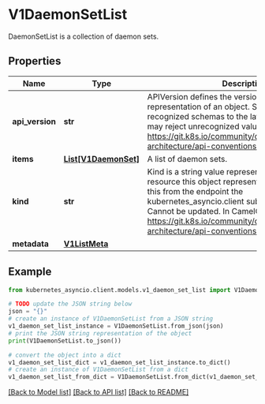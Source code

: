 # V1DaemonSetList

DaemonSetList is a collection of daemon sets.

## Properties

Name | Type | Description | Notes
------------ | ------------- | ------------- | -------------
**api_version** | **str** | APIVersion defines the versioned schema of this representation of an object. Servers should convert recognized schemas to the latest internal value, and may reject unrecognized values. More info: https://git.k8s.io/community/contributors/devel/sig-architecture/api-conventions.md#resources | [optional] 
**items** | [**List[V1DaemonSet]**](V1DaemonSet.md) | A list of daemon sets. | 
**kind** | **str** | Kind is a string value representing the REST resource this object represents. Servers may infer this from the endpoint the kubernetes_asyncio.client submits requests to. Cannot be updated. In CamelCase. More info: https://git.k8s.io/community/contributors/devel/sig-architecture/api-conventions.md#types-kinds | [optional] 
**metadata** | [**V1ListMeta**](V1ListMeta.md) |  | [optional] 

## Example

```python
from kubernetes_asyncio.client.models.v1_daemon_set_list import V1DaemonSetList

# TODO update the JSON string below
json = "{}"
# create an instance of V1DaemonSetList from a JSON string
v1_daemon_set_list_instance = V1DaemonSetList.from_json(json)
# print the JSON string representation of the object
print(V1DaemonSetList.to_json())

# convert the object into a dict
v1_daemon_set_list_dict = v1_daemon_set_list_instance.to_dict()
# create an instance of V1DaemonSetList from a dict
v1_daemon_set_list_from_dict = V1DaemonSetList.from_dict(v1_daemon_set_list_dict)
```
[[Back to Model list]](../README.md#documentation-for-models) [[Back to API list]](../README.md#documentation-for-api-endpoints) [[Back to README]](../README.md)


